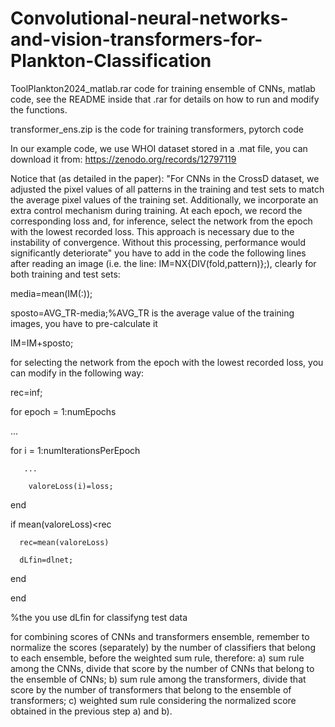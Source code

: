 # Convolutional-neural-networks-and-vision-transformers-for-Plankton-Classification

ToolPlankton2024_matlab.rar code for training ensemble of CNNs, matlab code, see the README inside that .rar for details on how to run and modify the functions.

transformer_ens.zip is the code for training transformers, pytorch code

In our example code, we use WHOI dataset stored in a .mat file, you can download it from: https://zenodo.org/records/12797119

Notice that (as detailed in the paper): "For CNNs in the CrossD dataset, we adjusted the pixel values of all
patterns in the training and test sets to match the average pixel values of the training set. Additionally, we incorporate an extra control mechanism
during training. At each epoch, we record the corresponding loss and, for inference, select the network from the epoch with the lowest recorded loss.
This approach is necessary due to the instability of convergence. Without this processing, performance would significantly deteriorate"
you have to add in the code the following lines after reading an image (i.e. the line: IM=NX{DIV(fold,pattern)};), clearly for both training and test sets:

media=mean(IM(:));

sposto=AVG_TR-media;%AVG_TR is the average value of the training images, you have to pre-calculate it

IM=IM+sposto;


for selecting  the network from the epoch with the lowest recorded loss, you can modify in the following way:


rec=inf;

for epoch = 1:numEpochs

...

   for i = 1:numIterationsPerEpoch
   
       ...
       
        valoreLoss(i)=loss;
        
   end
   
   if mean(valoreLoss)<rec
   
      rec=mean(valoreLoss)
      
      dLfin=dlnet;
      
   end

end

%the you use dLfin for classifyng test data
   
for combining scores of CNNs and transformers ensemble, remember to normalize the scores (separately) by the number of classifiers that belong to each ensemble, before the weighted sum rule, therefore: 
a) sum rule among the CNNs, divide that score by the number of CNNs that belong to the ensemble of CNNs;
b) sum rule among the transformers, divide that score by the number of transformers that belong to the ensemble of transformers;
c) weighted sum rule considering the normalized score obtained in the previous step a) and b).
